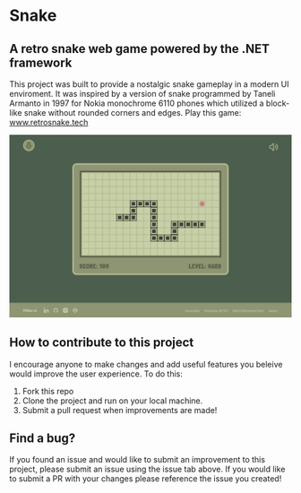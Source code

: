 # Snake

## A retro snake web game powered by the .NET framework


This project was built to provide a nostalgic snake gameplay in a modern UI
enviroment. It was inspired by a version of snake programmed by Taneli Armanto
in 1997 for Nokia monochrome 6110 phones which utilized a block-like snake
without rounded corners and edges. Play this game: <a href="https://www.retrosnake.tech">www.retrosnake.tech</a>

<a href="https://www.retrosnake.tech">
    <img src="/wwwroot/assets/gamePlay.png" alt="Example game play"/>
</a>



## How to contribute to this project

I encourage anyone to make changes and add useful features you beleive would
improve the user experience. To do this:

1. Fork this repo
2. Clone the project and run on your local machine.
3. Submit a pull request when improvements are made!



## Find a bug?

If you found an issue and would like to submit an improvement to this project,
please submit an issue using the issue tab above. If you would like to submit a
PR with your changes please reference the issue you created!